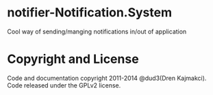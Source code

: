 notifier-Notification.System
=============================
Cool way of sending/manging notifications in/out of application

Copyright and License
=====================
Code and documentation copyright 2011-2014 @dud3(Dren Kajmakci). Code released under the GPLv2 license. 
